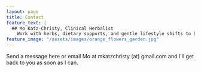 ```yaml
---
layout: page
title: Contact
feature_text: |
  ## Mo Katz-Christy, Clinical Herbalist
    Work with herbs, dietary supports, and gentle lifestyle shifts to help you meet your health goals.
feature_image: "/assets/images/orange_flowers_garden.jpg"
---
```


Send a message here or email Mo at mkatzchristy (at) gmail.com and I'll get back to you as soon as I can.

<div id="ff-compose"></div>
<script async defer src="https://formfacade.com/include/116772473875516402284/form/1FAIpQLSeO9cSNr4xOcExlGfPAfhaIF9hgQOTSBrnIp8HHxRfnQmiUsA/classic.js?div=ff-compose"></script>
